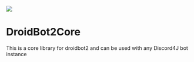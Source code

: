 [![](https://jitpack.io/v/MaxDistructo/droidbot2core.svg)](https://jitpack.io/#MaxDistructo/droidbot2core)

# DroidBot2Core

This is a core library for droidbot2 and can be used with any Discord4J bot instance
